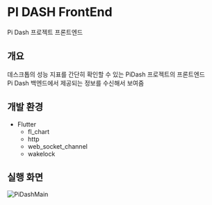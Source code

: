 # PI DASH FrontEnd
Pi Dash 프로젝트 프론트엔드

## 개요
데스크톱의 성능 지표를 간단히 확인할 수 있는 PiDash 프로젝트의 프론트엔드\
Pi Dash 백엔드에서 제공되는 정보를 수신해서 보여줌

## 개발 환경
- Flutter
    - fl_chart
    - http
    - web_socket_channel
    - wakelock

## 실행 화면
![PiDashMain](https://github.com/picel/PiDash_FrontEnd/assets/30901178/5b7a50ac-bc39-4d00-b4bf-c54fdefc8439)
